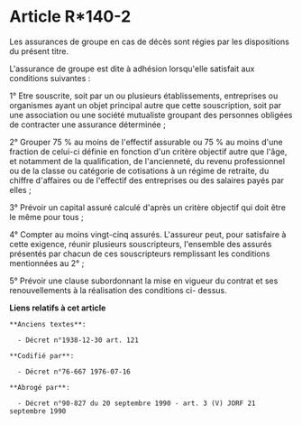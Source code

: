 # Article R*140-2

Les assurances de groupe en cas de décès sont régies par les dispositions du présent titre.

L'assurance de groupe est dite à adhésion lorsqu'elle satisfait aux conditions suivantes :

1° Etre souscrite, soit par un ou plusieurs établissements, entreprises ou organismes ayant un objet principal autre que
cette souscription, soit par une association ou une société mutualiste groupant des personnes obligées de contracter une
assurance déterminée ;

2° Grouper 75 % au moins de l'effectif assurable ou 75 % au moins d'une fraction de celui-ci définie en fonction d'un critère
objectif autre que l'âge, et notamment de la qualification, de l'ancienneté, du revenu professionnel ou de la classe ou
catégorie de cotisations à un régime de retraite, du chiffre d'affaires ou de l'effectif des entreprises ou des salaires
payés par elles ;

3° Prévoir un capital assuré calculé d'après un critère objectif qui doit être le même pour tous ;

4° Compter au moins vingt-cinq assurés. L'assureur peut, pour satisfaire à cette exigence, réunir plusieurs souscripteurs,
l'ensemble des assurés présentés par chacun de ces souscripteurs remplissant les conditions mentionnées au 2° ;

5° Prévoir une clause subordonnant la mise en vigueur du contrat et ses renouvellements à la réalisation des conditions ci-
dessus.

**Liens relatifs à cet article**

	**Anciens textes**:

	  - Décret n°1938-12-30 art. 121

	**Codifié par**:

	  - Décret n°76-667 1976-07-16

	**Abrogé par**:

	  - Décret n°90-827 du 20 septembre 1990 - art. 3 (V) JORF 21 septembre 1990
